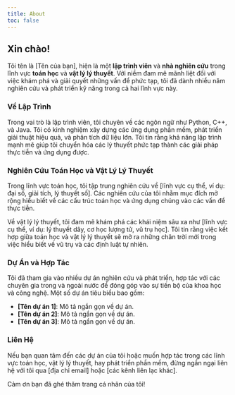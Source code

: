 ```yaml
---
title: About
toc: false
---
```

## Xin chào!

Tôi tên là [Tên của bạn], hiện là một **lập trình viên** và **nhà nghiên cứu** trong lĩnh vực **toán học** và **vật lý lý thuyết**. Với niềm đam mê mãnh liệt đối với việc khám phá và giải quyết những vấn đề phức tạp, tôi đã dành nhiều năm nghiên cứu và phát triển kỹ năng trong cả hai lĩnh vực này.

### Về Lập Trình
Trong vai trò là lập trình viên, tôi chuyên về các ngôn ngữ như Python, C++, và Java. Tôi có kinh nghiệm xây dựng các ứng dụng phần mềm, phát triển giải thuật hiệu quả, và phân tích dữ liệu lớn. Tôi tin rằng khả năng lập trình mạnh mẽ giúp tôi chuyển hóa các lý thuyết phức tạp thành các giải pháp thực tiễn và ứng dụng được.

### Nghiên Cứu Toán Học và Vật Lý Lý Thuyết
Trong lĩnh vực toán học, tôi tập trung nghiên cứu về [lĩnh vực cụ thể, ví dụ: đại số, giải tích, lý thuyết số]. Các nghiên cứu của tôi nhằm mục đích mở rộng hiểu biết về các cấu trúc toán học và ứng dụng chúng vào các vấn đề thực tiễn.

Về vật lý lý thuyết, tôi đam mê khám phá các khái niệm sâu xa như [lĩnh vực cụ thể, ví dụ: lý thuyết dây, cơ học lượng tử, vũ trụ học]. Tôi tin rằng việc kết hợp giữa toán học và vật lý lý thuyết sẽ mở ra những chân trời mới trong việc hiểu biết về vũ trụ và các định luật tự nhiên.

### Dự Án và Hợp Tác
Tôi đã tham gia vào nhiều dự án nghiên cứu và phát triển, hợp tác với các chuyên gia trong và ngoài nước để đóng góp vào sự tiến bộ của khoa học và công nghệ. Một số dự án tiêu biểu bao gồm:
- **[Tên dự án 1]**: Mô tả ngắn gọn về dự án.
- **[Tên dự án 2]**: Mô tả ngắn gọn về dự án.
- **[Tên dự án 3]**: Mô tả ngắn gọn về dự án.

### Liên Hệ
Nếu bạn quan tâm đến các dự án của tôi hoặc muốn hợp tác trong các lĩnh vực toán học, vật lý lý thuyết, hay phát triển phần mềm, đừng ngần ngại liên hệ với tôi qua [địa chỉ email] hoặc [các kênh liên lạc khác].

Cảm ơn bạn đã ghé thăm trang cá nhân của tôi!

